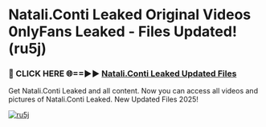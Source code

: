 # Natali.Conti Leaked Original Videos 0nlyFans Leaked - Files Updated! (ru5j)

<h3>🔴 CLICK HERE 🌐==►► <a href="https://tinyurl.com/2m67pmp6" rel="nofollow">Natali.Conti Leaked Updated Files</a></h3>

Get Natali.Conti Leaked and all content. Now you can access all videos and pictures of Natali.Conti Leaked. New Updated Files 2025!

[![ru5j](https://i.imgur.com/H4QAA4z.gif)](https://tinyurl.com/2m67pmp6)